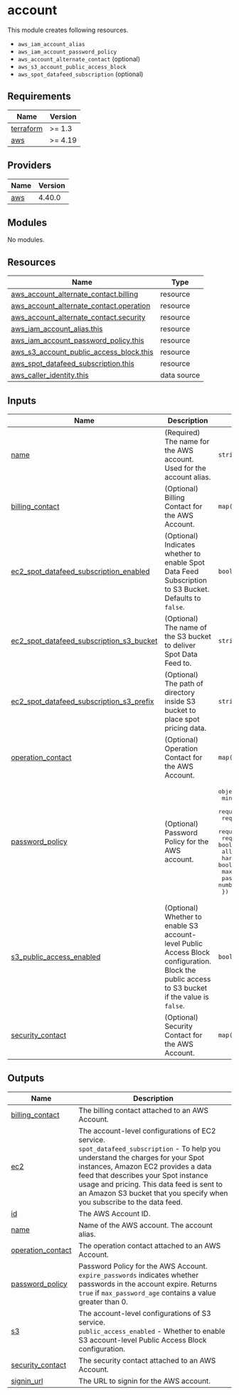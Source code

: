 # account

This module creates following resources.

- `aws_iam_account_alias`
- `aws_iam_account_password_policy`
- `aws_account_alternate_contact` (optional)
- `aws_s3_account_public_access_block`
- `aws_spot_datafeed_subscription` (optional)

<!-- BEGINNING OF PRE-COMMIT-TERRAFORM DOCS HOOK -->
## Requirements

| Name | Version |
|------|---------|
| <a name="requirement_terraform"></a> [terraform](#requirement\_terraform) | >= 1.3 |
| <a name="requirement_aws"></a> [aws](#requirement\_aws) | >= 4.19 |

## Providers

| Name | Version |
|------|---------|
| <a name="provider_aws"></a> [aws](#provider\_aws) | 4.40.0 |

## Modules

No modules.

## Resources

| Name | Type |
|------|------|
| [aws_account_alternate_contact.billing](https://registry.terraform.io/providers/hashicorp/aws/latest/docs/resources/account_alternate_contact) | resource |
| [aws_account_alternate_contact.operation](https://registry.terraform.io/providers/hashicorp/aws/latest/docs/resources/account_alternate_contact) | resource |
| [aws_account_alternate_contact.security](https://registry.terraform.io/providers/hashicorp/aws/latest/docs/resources/account_alternate_contact) | resource |
| [aws_iam_account_alias.this](https://registry.terraform.io/providers/hashicorp/aws/latest/docs/resources/iam_account_alias) | resource |
| [aws_iam_account_password_policy.this](https://registry.terraform.io/providers/hashicorp/aws/latest/docs/resources/iam_account_password_policy) | resource |
| [aws_s3_account_public_access_block.this](https://registry.terraform.io/providers/hashicorp/aws/latest/docs/resources/s3_account_public_access_block) | resource |
| [aws_spot_datafeed_subscription.this](https://registry.terraform.io/providers/hashicorp/aws/latest/docs/resources/spot_datafeed_subscription) | resource |
| [aws_caller_identity.this](https://registry.terraform.io/providers/hashicorp/aws/latest/docs/data-sources/caller_identity) | data source |

## Inputs

| Name | Description | Type | Default | Required |
|------|-------------|------|---------|:--------:|
| <a name="input_name"></a> [name](#input\_name) | (Required) The name for the AWS account. Used for the account alias. | `string` | n/a | yes |
| <a name="input_billing_contact"></a> [billing\_contact](#input\_billing\_contact) | (Optional) Billing Contact for the AWS Account. | `map(string)` | `null` | no |
| <a name="input_ec2_spot_datafeed_subscription_enabled"></a> [ec2\_spot\_datafeed\_subscription\_enabled](#input\_ec2\_spot\_datafeed\_subscription\_enabled) | (Optional) Indicates whether to enable Spot Data Feed Subscription to S3 Bucket. Defaults to `false`. | `bool` | `false` | no |
| <a name="input_ec2_spot_datafeed_subscription_s3_bucket"></a> [ec2\_spot\_datafeed\_subscription\_s3\_bucket](#input\_ec2\_spot\_datafeed\_subscription\_s3\_bucket) | (Optional) The name of the S3 bucket to deliver Spot Data Feed to. | `string` | `""` | no |
| <a name="input_ec2_spot_datafeed_subscription_s3_prefix"></a> [ec2\_spot\_datafeed\_subscription\_s3\_prefix](#input\_ec2\_spot\_datafeed\_subscription\_s3\_prefix) | (Optional) The path of directory inside S3 bucket to place spot pricing data. | `string` | `""` | no |
| <a name="input_operation_contact"></a> [operation\_contact](#input\_operation\_contact) | (Optional) Operation Contact for the AWS Account. | `map(string)` | `null` | no |
| <a name="input_password_policy"></a> [password\_policy](#input\_password\_policy) | (Optional) Password Policy for the AWS account. | <pre>object({<br>    minimum_password_length        = number<br>    require_numbers                = bool<br>    require_symbols                = bool<br>    require_lowercase_characters   = bool<br>    require_uppercase_characters   = bool<br>    allow_users_to_change_password = bool<br>    hard_expiry                    = bool<br>    max_password_age               = number<br>    password_reuse_prevention      = number<br>  })</pre> | <pre>{<br>  "allow_users_to_change_password": true,<br>  "hard_expiry": false,<br>  "max_password_age": 0,<br>  "minimum_password_length": 8,<br>  "password_reuse_prevention": 0,<br>  "require_lowercase_characters": true,<br>  "require_numbers": true,<br>  "require_symbols": true,<br>  "require_uppercase_characters": true<br>}</pre> | no |
| <a name="input_s3_public_access_enabled"></a> [s3\_public\_access\_enabled](#input\_s3\_public\_access\_enabled) | (Optional) Whether to enable S3 account-level Public Access Block configuration. Block the public access to S3 bucket if the value is `false`. | `bool` | `false` | no |
| <a name="input_security_contact"></a> [security\_contact](#input\_security\_contact) | (Optional) Security Contact for the AWS Account. | `map(string)` | `null` | no |

## Outputs

| Name | Description |
|------|-------------|
| <a name="output_billing_contact"></a> [billing\_contact](#output\_billing\_contact) | The billing contact attached to an AWS Account. |
| <a name="output_ec2"></a> [ec2](#output\_ec2) | The account-level configurations of EC2 service.<br>    `spot_datafeed_subscription` - To help you understand the charges for your Spot instances, Amazon EC2 provides a data feed that describes your Spot instance usage and pricing. This data feed is sent to an Amazon S3 bucket that you specify when you subscribe to the data feed. |
| <a name="output_id"></a> [id](#output\_id) | The AWS Account ID. |
| <a name="output_name"></a> [name](#output\_name) | Name of the AWS account. The account alias. |
| <a name="output_operation_contact"></a> [operation\_contact](#output\_operation\_contact) | The operation contact attached to an AWS Account. |
| <a name="output_password_policy"></a> [password\_policy](#output\_password\_policy) | Password Policy for the AWS Account. `expire_passwords` indicates whether passwords in the account expire. Returns `true` if `max_password_age` contains a value greater than 0. |
| <a name="output_s3"></a> [s3](#output\_s3) | The account-level configurations of S3 service.<br>    `public_access_enabled` - Whether to enable S3 account-level Public Access Block configuration. |
| <a name="output_security_contact"></a> [security\_contact](#output\_security\_contact) | The security contact attached to an AWS Account. |
| <a name="output_signin_url"></a> [signin\_url](#output\_signin\_url) | The URL to signin for the AWS account. |
<!-- END OF PRE-COMMIT-TERRAFORM DOCS HOOK -->
